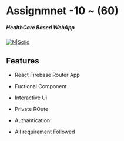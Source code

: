 # Assignmnet -10 ~ (60)

##### HealthCare Based WebApp

[![N|Solid](https://www.programming-hero.com/assets/img/hero-header/iphone/programming-hero-logo.png)](https://web.programming-hero.com/)

## Features 

- React Firebase Router App
- Fuctional Component
- Interactive Ui
- Private ROute
- Authantication

- All requirement Followed
